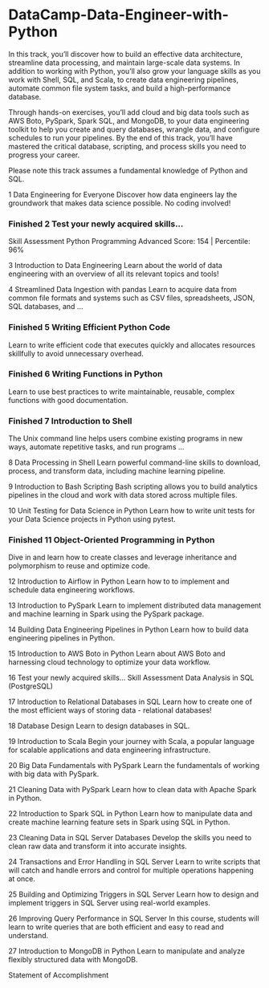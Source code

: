 # DataCamp-Data-Engineer-with-Python


In this track, you’ll discover how to build an effective data architecture, streamline data processing, and maintain large-scale data systems. In addition to working with Python, you’ll also grow your language skills as you work with Shell, SQL, and Scala, to create data engineering pipelines, automate common file system tasks, and build a high-performance database.


Through hands-on exercises, you’ll add cloud and big data tools such as AWS Boto, PySpark, Spark SQL, and MongoDB, to your data engineering toolkit to help you create and query databases, wrangle data, and configure schedules to run your pipelines. By the end of this track, you’ll have mastered the critical database, scripting, and process skills you need to progress your career.


Please note this track assumes a fundamental knowledge of Python and SQL.





1 Data Engineering for Everyone 
Discover how data engineers lay the groundwork that makes data science possible. No coding involved!



### Finished 2 Test your newly acquired skills... 
Skill Assessment
Python Programming
Advanced Score: 154  |  Percentile: 96%



3 Introduction to Data Engineering 
Learn about the world of data engineering with an overview of all its relevant topics and tools!



4 Streamlined Data Ingestion with pandas 
Learn to acquire data from common file formats and systems such as CSV files, spreadsheets, JSON, SQL databases, and ...



### Finished 5 Writing Efficient Python Code 
Learn to write efficient code that executes quickly and allocates resources skillfully to avoid unnecessary overhead.



### Finished 6 Writing Functions in Python 
Learn to use best practices to write maintainable, reusable, complex functions with good documentation.



### Finished 7 Introduction to Shell
The Unix command line helps users combine existing programs in new ways, automate repetitive tasks, and run programs ...



8 Data Processing in Shell 
Learn powerful command-line skills to download, process, and transform data, including machine learning pipeline.



9 Introduction to Bash Scripting 
Bash scripting allows you to build analytics pipelines in the cloud and work with data stored across multiple files.



10 Unit Testing for Data Science in Python 
Learn how to write unit tests for your Data Science projects in Python using pytest.



### Finished 11 Object-Oriented Programming in Python 
Dive in and learn how to create classes and leverage inheritance and polymorphism to reuse and optimize code.



12 Introduction to Airflow in Python 
Learn how to to implement and schedule data engineering workflows.



13 Introduction to PySpark 
Learn to implement distributed data management and machine learning in Spark using the PySpark package.



14 Building Data Engineering Pipelines in Python 
Learn how to build data engineering pipelines in Python.



15 Introduction to AWS Boto in Python 
Learn about AWS Boto and harnessing cloud technology to optimize your data workflow.



16 Test your newly acquired skills... 
Skill Assessment
Data Analysis in SQL (PostgreSQL)



17 Introduction to Relational Databases in SQL 
Learn how to create one of the most efficient ways of storing data - relational databases!



18 Database Design 
Learn to design databases in SQL.



19 Introduction to Scala 
Begin your journey with Scala, a popular language for scalable applications and data engineering infrastructure.



20 Big Data Fundamentals with PySpark 
Learn the fundamentals of working with big data with PySpark.



21 Cleaning Data with PySpark 
Learn how to clean data with Apache Spark in Python.



22 Introduction to Spark SQL in Python 
Learn how to manipulate data and create machine learning feature sets in Spark using SQL in Python.



23 Cleaning Data in SQL Server Databases 
Develop the skills you need to clean raw data and transform it into accurate insights.



24 Transactions and Error Handling in SQL Server 
Learn to write scripts that will catch and handle errors and control for multiple operations happening at once.



25 Building and Optimizing Triggers in SQL Server 
Learn how to design and implement triggers in SQL Server using real-world examples.



26 Improving Query Performance in SQL Server 
In this course, students will learn to write queries that are both efficient and easy to read and understand.



27 Introduction to MongoDB in Python 
Learn to manipulate and analyze flexibly structured data with MongoDB.



Statement of Accomplishment
